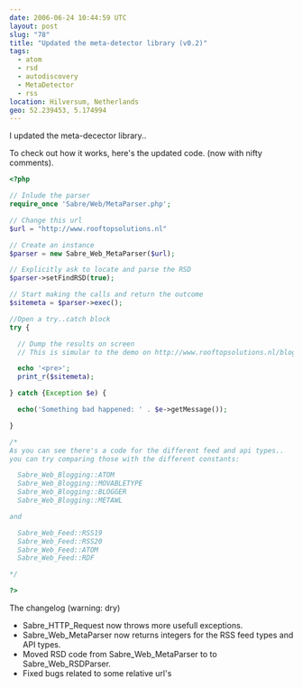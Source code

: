 ```yaml
---
date: 2006-06-24 10:44:59 UTC
layout: post
slug: "78"
title: "Updated the meta-detector library (v0.2)"
tags:
  - atom
  - rsd
  - autodiscovery
  - MetaDetector
  - rss
location: Hilversum, Netherlands
geo: 52.239453, 5.174994
---
```

<p>I updated the meta-decector library..</p>
<p>To check out how it works, here's the updated code. (now with nifty comments).</p>

```php
<?php

// Inlude the parser
require_once 'Sabre/Web/MetaParser.php';

// Change this url
$url = "http://www.rooftopsolutions.nl" 

// Create an instance
$parser = new Sabre_Web_MetaParser($url);

// Explicitly ask to locate and parse the RSD
$parser->setFindRSD(true);

// Start making the calls and return the outcome
$sitemeta = $parser->exec();

//Open a try..catch block
try {

  // Dump the results on screen
  // This is simular to the demo on http://www.rooftopsolutions.nl/blogdetect

  echo '<pre>';
  print_r($sitemeta);

} catch {Exception $e) {

  echo('Something bad happened: ' . $e->getMessage());

}

/* 
As you can see there's a code for the different feed and api types.. 
you can try comparing those with the different constants:

  Sabre_Web_Blogging::ATOM
  Sabre_Web_Blogging::MOVABLETYPE
  Sabre_Web_Blogging::BLOGGER
  Sabre_Web_Blogging::METAWL

and

  Sabre_Web_Feed::RSS19
  Sabre_Web_Feed::RSS20
  Sabre_Web_Feed::ATOM
  Sabre_Web_Feed::RDF

*/

?>

```
<p>
  The changelog (warning: dry)
</p>
<ul>
  <li>Sabre_HTTP_Request now throws more usefull exceptions.</li>
  <li>Sabre_Web_MetaParser now returns integers for the RSS feed types and API types.</lI>
  <li>Moved RSD code from Sabre_Web_MetaParser to to Sabre_Web_RSDParser.</li>
  <li>Fixed bugs related to some relative url's</li>
<ul>

